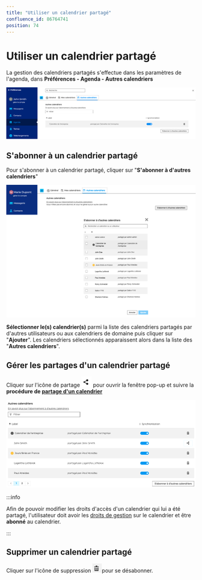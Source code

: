 ```yaml
---
title: "Utiliser un calendrier partagé"
confluence_id: 86764741
position: 74
---
```

# Utiliser un calendrier partagé


La gestion des calendriers partagés s'effectue dans les paramètres de l'agenda, dans **Préférences - Agenda - Autres calendriers**

**![](../../attachments/86764741/86764744.png)**


## S'abonner à un calendrier partagé

Pour s'abonner à un calendrier partagé, cliquer sur "**S'abonner à d'autres calendriers**"

![](../../attachments/86764741/86764747.png)

**Sélectionner le(s) calendrier(s)** parmi la liste des calendriers partagés par d'autres utilisateurs ou aux calendriers de domaine puis cliquer sur "**Ajouter**". Les calendriers sélectionnés apparaissent alors dans la liste des "**Autres calendriers**".

## Gérer les partages d'un calendrier partagé

Cliquer sur l'icône de partage ![](../../attachments/86764741/86764746.png) pour ouvrir la fenêtre pop-up et suivre la **procédure de [partage d'un ca](/Guide_de_l_utilisateur/Les_contacts_4.7/Partager_un_carnet_d_adresses/)[lendrier](/Guide_de_l_utilisateur/L_agenda_4.7/Partager_un_calendrier/)**


![](../../attachments/86764741/86764745.png)


:::info

Afin de pouvoir modifier les droits d'accès d'un calendrier qui lui a été partagé, l'utilisateur doit avoir les [droits de gestion](/Guide_de_l_utilisateur/L_agenda_4.7/Partager_un_calendrier/) sur le calendrier et être **abonné** au calendrier.

:::


## Supprimer un calendrier partagé

Cliquer sur l'icône de suppression ![](../../attachments/86764741/86764743.png)pour se désabonner.


